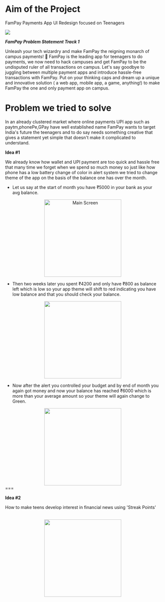<h1>Aim of the Project</h1>
<p> FamPay Payments App UI Redesign focused on Teenagers </p>
<img src = "https://raw.githubusercontent.com/IqmanS/HackTU4.0_fampay/master/preview_images/cover.png">

***FamPay Problem Statement Track 1***

  <p>
  Unleash your tech wizardry and make FamPay the reigning monarch of campus payments! 👑 FamPay is the leading app for teenagers to do payments, we now need to hack campuses and get FamPay to be the undisputed ruler of all transactions on campus.
Let's say goodbye to juggling between multiple payment apps and introduce hassle-free transactions with FamPay.
Put on your thinking caps and dream up a unique and innovative solution ( a web app, mobile app, a game, anything!) to make FamPay the one and only payment app on campus.
  </p>

<h1>Problem we tried to solve</h1>

<p> In an already clustered market where online payments UPI app such as paytm,phonePe,GPay have well established name FamPay wants to target India's future the teenagers and to do say needs something creative that gives a statement yet simple that doesn't make it complicated to understand.
</p>

**Idea #1**

We already know how wallet and UPI payment are too quick and hassle free that many time we forget when we spend so much money so just like how phone has a low battery change of color in alert system we tried to change theme of the app on the basis of the balance one has over the month. 


 - Let us say at the start of month you have ₹5000 in your bank as your avg balance.<br>
<div align = "center">
<img src ="https://raw.githubusercontent.com/IqmanS/HackTU4.0_fampay/master/preview_images/3.png" alt="Main Screen" width = 250 >
</div>

 - Then two weeks later you spent ₹4200 and only have ₹800 as balance left which is low so your app theme will shift to red indicating you have low balance and that you should check your balance.<br>
<div align = "center">
<img src ="https://raw.githubusercontent.com/IqmanS/HackTU4.0_fampay/master/preview_images/2.png" width = 250 align = "center">
</div>
  
 - Now after the alert you controlled your budget and by end of month you again got money and now your balance has reached ₹6000 which is more than your average amount so your theme will again change to Green.<br>
<div align = "center">
<img src ="https://raw.githubusercontent.com/IqmanS/HackTU4.0_fampay/master/preview_images/1.png" width = 250 align = "center">
</div>
===

**Idea #2**

<p>How to make teens develop interest in financial news using 'Streak Points'</p><br>
<div align = "center">
<img src = "https://github.com/IqmanS/HackTU4.0_fampay/raw/master/preview_images/FamPay%20Track%202%20(FInLit).gif" width = 250 align = "center">
</div>
